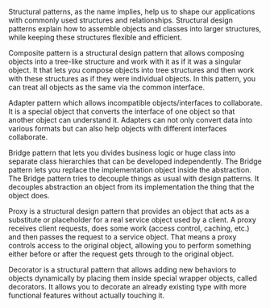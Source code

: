 Structural patterns, as the name implies, help us to shape our applications with commonly used structures and relationships. Structural design patterns
explain how to assemble objects and classes into larger structures, while keeping these structures flexible and efficient.

Composite pattern is a structural design pattern that allows composing objects into a tree-like structure and work with it as if it was a singular
object. It that lets you compose objects into tree structures and then work with these structures as if they were individual objects. In this pattern,
you can treat all objects as the same via the common interface.

Adapter pattern which allows incompatible objects/interfaces to collaborate. It is a special object that converts the interface of one object so that
another object can understand it. Adapters can not only convert data into various formats but can also help objects with different interfaces
collaborate.

Bridge pattern that lets you divides business logic or huge class into separate class hierarchies that can be developed independently. The Bridge
pattern lets you replace the implementation object inside the abstraction. The Bridge pattern tries to decouple things as usual with design patterns. It
decouples abstraction an object from its implementation the thing that the object does.

Proxy is a structural design pattern that provides an object that acts as a substitute or placeholder for a real service object used by a client. A
proxy receives client requests, does some work (access control, caching, etc.) and then passes the request to a service object. That means a proxy
controls access to the original object, allowing you to perform something either before or after the request gets through to the original object.

Decorator is a structural pattern that allows adding new behaviors to objects dynamically by placing them inside special wrapper objects, called
decorators. It allows you to decorate an already existing type with more functional features without actually touching it.
